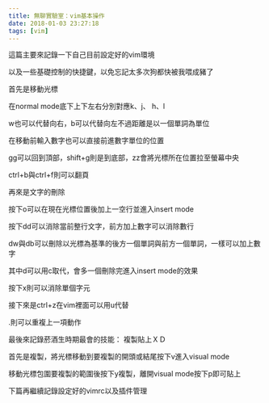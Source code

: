 ```yaml
---
title: 無聊實驗室：vim基本操作
date: 2018-01-03 23:27:18
tags: [vim]
---
```


這篇主要來記錄一下自己目前設定好的vim環境

以及一些基礎控制的快捷鍵，以免忘記太多次狗都快被我喂成豬了

<!--more-->

首先是移動光標

在normal mode底下上下左右分別對應k、j、 h、l

w也可以代替向右，b可以代替向左不過距離是以一個單詞為單位

在移動前輸入數字也可以直接前進數字單位的位置

gg可以回到頂部，shift+g則是到底部，zz會將光標所在位置拉至螢幕中央

ctrl+b與ctrl+f則可以翻頁



再來是文字的刪除
   
按下o可以在現在光標位置後加上一空行並進入insert mode

按下dd可以消除當前整行文字，前方加上數字可以消除數行

dw與db可以刪除以光標為基準的後方一個單詞與前方一個單詞，一樣可以加上數字

其中d可以用c取代，會多一個刪除完進入insert mode的效果

按下x則可以消除單個字元



接下來是ctrl+z在vim裡面可以用u代替

.則可以重複上一項動作



最後來記錄菸酒生時期最會的技能： 複製貼上ＸＤ

首先是複製，將光標移動到要複製的開頭或結尾按下v進入visual mode

移動光標包圍要複製的範圍後按下y複製，離開visual mode按下p即可貼上


下篇再繼續記錄設定好的vimrc以及插件管理
